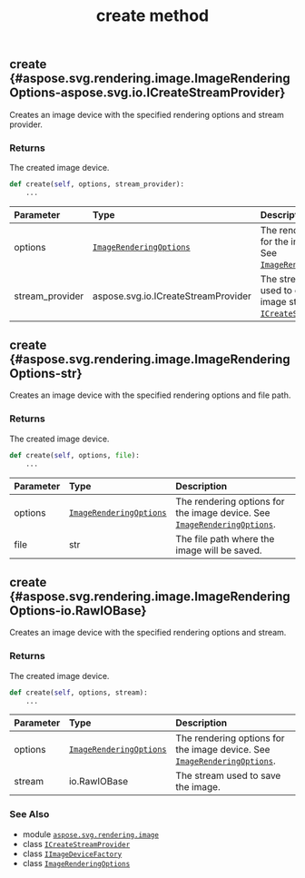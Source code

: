 ﻿---
title: create method
second_title: Aspose.SVG for Python via .NET API References
description: 
type: docs
weight: 20
url: /python-net/aspose.svg.rendering.image/iimagedevicefactory/create/
is_root: false
---

## create {#aspose.svg.rendering.image.ImageRenderingOptions-aspose.svg.io.ICreateStreamProvider}

Creates an image device with the specified rendering options and stream provider.


### Returns 


The created image device.


```python
def create(self, options, stream_provider):
    ...
```


| Parameter | Type | Description |
| :- | :- | :- |
| options | [`ImageRenderingOptions`](/svg/python-net/aspose.svg.rendering.image/imagerenderingoptions) | The rendering options for the image device. See [`ImageRenderingOptions`](/svg/python-net/aspose.svg.rendering.image/imagerenderingoptions). |
| stream_provider | aspose.svg.io.ICreateStreamProvider | The stream provider used to create the image stream. See [`ICreateStreamProvider`](/svg/python-net/aspose.svg.io/icreatestreamprovider). |


## create {#aspose.svg.rendering.image.ImageRenderingOptions-str}

Creates an image device with the specified rendering options and file path.


### Returns 


The created image device.


```python
def create(self, options, file):
    ...
```


| Parameter | Type | Description |
| :- | :- | :- |
| options | [`ImageRenderingOptions`](/svg/python-net/aspose.svg.rendering.image/imagerenderingoptions) | The rendering options for the image device. See [`ImageRenderingOptions`](/svg/python-net/aspose.svg.rendering.image/imagerenderingoptions). |
| file | str | The file path where the image will be saved. |


## create {#aspose.svg.rendering.image.ImageRenderingOptions-io.RawIOBase}

Creates an image device with the specified rendering options and stream.


### Returns 


The created image device.


```python
def create(self, options, stream):
    ...
```


| Parameter | Type | Description |
| :- | :- | :- |
| options | [`ImageRenderingOptions`](/svg/python-net/aspose.svg.rendering.image/imagerenderingoptions) | The rendering options for the image device. See [`ImageRenderingOptions`](/svg/python-net/aspose.svg.rendering.image/imagerenderingoptions). |
| stream | io.RawIOBase | The stream used to save the image. |



### See Also
* module [`aspose.svg.rendering.image`](../../)
* class [`ICreateStreamProvider`](/svg/python-net/aspose.svg.io/icreatestreamprovider)
* class [`IImageDeviceFactory`](/svg/python-net/aspose.svg.rendering.image/iimagedevicefactory)
* class [`ImageRenderingOptions`](/svg/python-net/aspose.svg.rendering.image/imagerenderingoptions)
